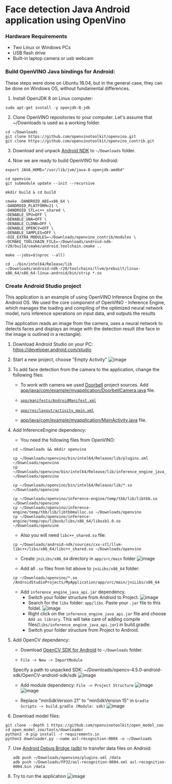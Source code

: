 # Face detection Java Android application using OpenVino

### Hardware Requirements 

- Two Linux or Windows PCs
- USB flash drive
- Built-in laptop camera or usb webcam

### Build OpenVINO Java bindings for Android: 

These steps were done on Ubuntu 18.04, but in the general case, they can be done on Windows OS, without fundamental differences.

1. Install OpenJDK 8 on Linux computer:

 `sudo apt-get install -y openjdk-8-jdk`

2. Clone OpenVINO repositories to your computer. Let's assume that ~/Downloads is used as a working folder.

```
cd ~/Downloads
git clone https://github.com/openvinotoolkit/openvino.git
git clone https://github.com/openvinotoolkit/openvino_contrib.git
```

3. Download and unpack [Android NDK](https://dl.google.com/android/repository/android-ndk-r20-linux-x86_64.zip) to `~/Downloads` folder.

4. Now we are ready to build OpenVINO for Android:
```
export JAVA_HOME="/usr/lib/jvm/java-8-openjdk-amd64"

cd openvino
git submodule update --init --recursive

mkdir build & cd build

cmake -DANDROID_ABI=x86_64 \
-DANDROID_PLATFORM=21 \
-DANDROID_STL=c++_shared \
-DENABLE_VPU=OFF \
-DENABLE_GNA=OFF \
-DENABLE_CLDNN=OFF \
-DENABLE_OPENCV=OFF \
-DENABLE_SAMPLES=OFF \
-DIE_EXTRA_MODULES=~/Downloads/openvino_contrib/modules \
-DCMAKE_TOOLCHAIN_FILE=~/Downloads/android-ndk-r20/build/cmake/android.toolchain.cmake ..

make --jobs=$(nproc --all)

cd ../bin/intel64/Release/lib
~/Downloads/android-ndk-r20/toolchains/llvm/prebuilt/linux-x86_64/x86_64-linux-android/bin/strip *.so
```

<!-- ### To run Android on your PC

   ```wget https://osdn.net/frs/redir.php?m=dotsrc&f=android-x86%2F71931%2Fandroid-x86_64-9.0-r2.iso```
-->

### Create Android Studio project 

This application is an example of using OpenVINO Inference Engine on the Android OS. We used the core component of OpenVINO - Inference Engine, which manages the loading and compiling of the optimized neural network model, runs inference operations on input data, and outputs the results

The application reads an image from the camera, uses a neural network to detects faces and displays an image with the detection result (the face in the image is outlined in a rectangle).

1. Download Android Studio on your PC: https://developer.android.com/studio

2. Start a new project, choose "Empty Activity"
   ![image]()

3. To add face detection from the camera to the application, change the following files:
    - To work with camera we used [Doorbell](https://github.com/androidthings/doorbell) project sources. Add [app/java/com/example/myapplication/DoorbellCamera.java](https://github.com/likholat/openvino_android/blob/tutorial/app/src/main/java/com/example/myapplication/DoorbellCamera.java) file.

    - [```app/manifests/AndroidManifest.xml```](https://github.com/likholat/openvino_android/blob/tutorial/app/src/main/AndroidManifest.xml)

    - [```app/res/layout/activity_main.xml```](https://github.com/likholat/openvino_android/blob/tutorial/app/src/main/res/layout/activity_main.xml)
    - [app/java/com/example/myapplication/MainActivity.java](https://github.com/likholat/openvino_android/blob/tutorial/app/src/main/java/com/example/myapplication/MainActivity.java) file.

4. Add InferenceEngine dependency:

    * You need the following files from OpenVINO:

    ```
    cd ~/Downloads && mkdir openvino

    cp ~/Downloads/openvino/bin/intel64/Release/lib/plugins.xml ~/Downloads/openvino
    cp ~/Downloads/openvino/bin/intel64/Release/lib/inference_engine_java_api.jar ~/Downloads/openvino

    cp ~/Downloads/openvino/bin/intel64/Release/lib/*.so ~/Downloads/openvino

    cp ~/Downloads/openvino/inference-engine/temp/tbb/lib/libtbb.so ~/Downloads/openvino
    cp ~/Downloads/openvino/inference-engine/temp/tbb/lib/libtbbmalloc.so ~/Downloads/openvino
    cp ~/Downloads/openvino/inference-engine/temp/vpu/libusb/libs/x86_64/libusb1.0.so ~/Downloads/openvino
    ```

    * Also you will need `libc++_shared.so` file:

    `cp ~/Downloads/android-ndk/sources/cxx-stl/llvm-libc++/libs/x86_64/libc++_shared.so ~/Downloads/openvino`

    * Create `jniLibs/x86_64` directory in `app/src/main` folder
    ![image]()

    * Add all `.so` files from list above to `jniLibs/x86_64` folder:
    ```
    cp ~/Downloads/openvino/*.so /AndroidStudioProjects/MyApplication/app/src/main/jniLibs/x86_64
    ```

    * Add `inference_engine_java_api.jar` dependency.
        - Switch your folder structure from Android to Project.
        ![image]()
        - Search for the `libs` folder: `app/libs`. Paste your `.jar` file to this foldel.
        ![image]()
        - Right click on the `inference_engine_java_api.jar` file and choose `Add as library`. This will take care of adding compile files(`libs/inference_engine_java_api.jar`) in build.gradle.
        - Switch your folder structure from Project to Android.

5. Add OpenCV dependency:
    * Download [OpenCV SDK for Android](https://github.com/opencv/opencv/releases/download/4.5.0/opencv-4.5.0-android-sdk.zip) to `~/Downloads` folder.

    * `File -> New -> ImportModule`

    Specify a path to unpacked SDK: ~/Downloads/opencv-4.5.0-android-sdk/OpenCV-android-sdk/sdk
    ![image]()

    * Add module dependency: `File -> Project Structure`
    ![image]()
    ![image]()

    * Replace "minSdkVersion 21" to "minSdkVersion 15" in `Gradle Scripts -> build.gradle (Module: sdk)`
    ![image]()

6. Download model files:

```
git clone --depth 1 https://github.com/openvinotoolkit/open_model_zoo
cd open_model_zoo/tools/downloader
python3 -m pip install -r requirements.in
python3 downloader.py --name asl-recognition-0004 -o ~/Downloads
```

7. Use [Android Debug Bridge (adb)](https://developer.android.com/studio/command-line/adb) to transfer data files on Android:
    ```
    adb push ~/Downloads/openvino/plugins.xml /data
    adb push ~/Downloads/FP32/asl-recognition-0004.xml asl-recognition-0004.bin /data
    ```

8. Try to run the application 
![image]()
